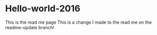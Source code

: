 # Hello-world-2016
This is the read me page
This is a change I made to the read me on the readme-update branch!
